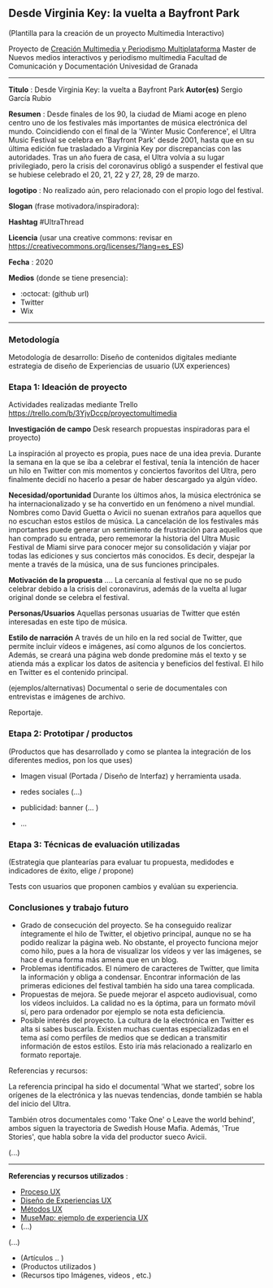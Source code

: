 ## Desde Virginia Key: la vuelta a Bayfront Park

(Plantilla para la creación de un proyecto Multimedia Interactivo)

Proyecto de [Creación Multimedia y Periodismo Multiplataforma](https://github.com/mgea/PeriodismoMultimedia)
Master de Nuevos medios interactivos y periodismo multimedia
Facultad de Comunicación y Documentación
Univesidad de Granada  

----

**Titulo** : Desde Virginia Key: la vuelta a Bayfront Park
**Autor(es)** Sergio García Rubio

**Resumen** : Desde finales de los 90, la ciudad de Miami acoge en pleno centro uno de los festivales más importantes de música electrónica del mundo.
Coincidiendo con el final de la 'Winter Music Conference', el Ultra Music Festival se celebra en 'Bayfront Park' desde 2001, hasta que en su última edición fue trasladado a Virginia Key por discrepancias con las autoridades. Tras un año fuera de casa, el Ultra volvía a su lugar privilegiado, pero la crisis del coronavirus obligó a suspender el festival que se hubiese celebrado el 20, 21, 22 y 27, 28, 29 de marzo.

**logotipo** :  No realizado aún, pero relacionado con el propio logo del festival. 

**Slogan** (frase motivadora/inspiradora): 

**Hashtag** #UltraThread

**Licencia**    (usar una creative commons: revisar en https://creativecommons.org/licenses/?lang=es_ES) 

**Fecha** : 2020

**Medios** (donde se tiene presencia): 


*  :octocat: (github url) 
* Twitter 
* Wix



--- 

### Metodología

Metodología de desarrollo: Diseño de contenidos digitales mediante estrategia de diseño de Experiencias de usuario (UX experiences) 

### Etapa 1: Ideación de proyecto 

Actividades realizadas mediante Trello https://trello.com/b/3YjvDccp/proyectomultimedia

**Investigación de campo**   Desk research propuestas inspiradoras para el proyecto) 

La inspiración al proyecto es propia, pues nace de una idea previa. Durante la semana en la que se iba a celebrar el festival, tenía la intención de hacer un hilo en Twitter con mis momentos y conciertos favoritos del Ultra, pero finalmente decidí no hacerlo a pesar de haber descargado ya algún vídeo. 


**Necesidad/oportunidad** Durante los últimos años, la música electrónica se ha internacionalizado y se ha convertido en un fenómeno a nivel mundial. Nombres como David Guetta o Avicii no suenan extraños para aquellos que no escuchan estos estilos de música. La cancelación de los festivales más importantes puede generar un sentimiento de frustración para aquellos que han comprado su entrada, pero rememorar la historia del Ultra Music Festival de Miami sirve para conocer mejor su consolidación y viajar por todas las ediciones y sus conciertos más conocidos. Es decir, despejar la mente a través de la música, una de sus funciones principales. 

**Motivación de la propuesta** .... La cercanía al festival que no se pudo celebrar debido a la crisis del coronavirus, además de la vuelta al lugar original donde se celebra el festival. 

**Personas/Usuarios**  Aquellas personas usuarias de Twitter que estén interesadas en este tipo de música.  

**Estilo de narración**  A través de un hilo en la red social de Twitter, que permite incluir vídeos e imágenes, así como algunos de los conciertos. Además, se creará una página web donde predomine más el texto y se atienda más a explicar los datos de asitencia y beneficios del festival. El hilo en Twitter es el contenido principal. 

(ejemplos/alternativas) 
Documental o serie de documentales con entrevistas e imágenes de archivo.

Reportaje. 


### Etapa 2: Prototipar / productos 

(Productos que has desarrollado y como se plantea la integración de los diferentes medios, pon los que uses) 

* Imagen visual (Portada / Diseño de Interfaz) y herramienta usada.

* redes sociales (...) 

* publicidad: banner (... ) 

* ...

### Etapa 3: Técnicas de evaluación utilizadas

(Estrategia que plantearías para evaluar tu propuesta, medidodes e indicadores de éxito, elige / propone) 

Tests con usuarios que proponen cambios y evalúan su experiencia. 





### Conclusiones y trabajo futuro


* Grado de consecución del proyecto. Se ha conseguido realizar íntegramente el hilo de Twitter, el objetivo principal, aunque no se ha podido realizar la página web. No obstante, el proyecto funciona mejor como hilo, pues a la hora de visualizar los vídeos y ver las imágenes, se hace d euna forma más amena que en un blog.  
* Problemas identificados. El número de caracteres de Twitter, que limita la información y obliga a condensar. Encontrar información de las primeras ediciones del festival también ha sido una tarea complicada. 
* Propuestas de mejora. Se puede mejorar el aspceto audiovisual, como los vídeos incluidos. La calidad no es la óptima, para un formato móvil sí, pero para ordenador por ejemplo se nota esta deficiencia. 
* Posible interés del proyecto. La cultura de la electrónica en Twitter es alta si sabes buscarla. Existen muchas cuentas especializadas en el tema así como perfiles de medios que se dedican a transmitir información de estos estilos. Esto iría más relacionado a realizarlo en formato reportaje. 


Referencias y recursos: 

La referencia principal ha sido el documental 'What we started', sobre los orígenes de la electrónica y las nuevas tendencias, donde también se habla del inicio del Ultra.

También otros documentales como 'Take One' o Leave the world behind', ambos siguen la trayectoria de Swedish House Mafia. Además, 'True Stories', que habla sobre la vida del productor sueco Avicii. 

(...)






----

**Referencias y recursos utilizados** :

* [Proceso UX](https://uxmastery.com/resources/process/)
* [Diseño de Experiencias UX](http://www.nosolousabilidad.com/articulos/uxd.htm) 
* [Métodos UX](https://mgea.github.io/UX-DIU-Checklist/index.html) 
* [MuseMap: ejemplo de experiencia UX](https://blog.prototypr.io/musemap-street-art-app-ux-case-study-9bec6a99823b) 
* (...) 

(...)
* (Artículos ..  )
* (Productos utilizados ) 
* (Recursos tipo Imágenes, videos , etc.) 













